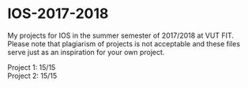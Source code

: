 # IOS-2017-2018
My projects for IOS in the summer semester of 2017/2018 at VUT FIT. Please note that plagiarism of projects is not acceptable and these files serve just as an inspiration for your own project.

Project 1: 15/15<br>
Project 2: 15/15
